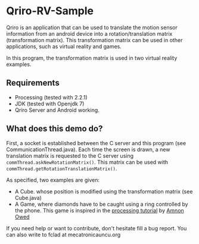 Qriro-RV-Sample
============

Qriro is an application that can be used to translate the motion sensor information from an android device into a rotation/translation matrix (transformation matrix).
This transformation matrix can be used in other applications, such as virtual reality and games.

In this program, the transformation matrix is used in two virtual reality examples.

## Requirements
- Processing (tested with 2.2.1)
- JDK (tested with Openjdk 7)
- Qriro Server and Android working.

## What does this demo do?
First, a socket is established between the C server and this program (see CommunicationThread.java). Each time the screen is drawn, a new translation matrix is requested to the C server using `commThread.askNewRotationMatrix()`. This matrix can be used with `commThread.getRotationTranslationMatrix()`.

As specified, two examples are given:
- A Cube. whose position is modified using the transformation matrix (see Cube.java)
- A Game, where diamonds have to be caught using a ring controlled by the phone. This game is inspired in the [processing tutorial](https://github.com/AmnonOwed/P5_CanTut_GeometryTexturesShaders/tree/master/Custom3DGeometry) by [Amnon Owed](https://github.com/AmnonOwed)

If you need help or want to contribute, don't hesitate fill a bug report. 
You can also write to fclad at mecatronicauncu.org
